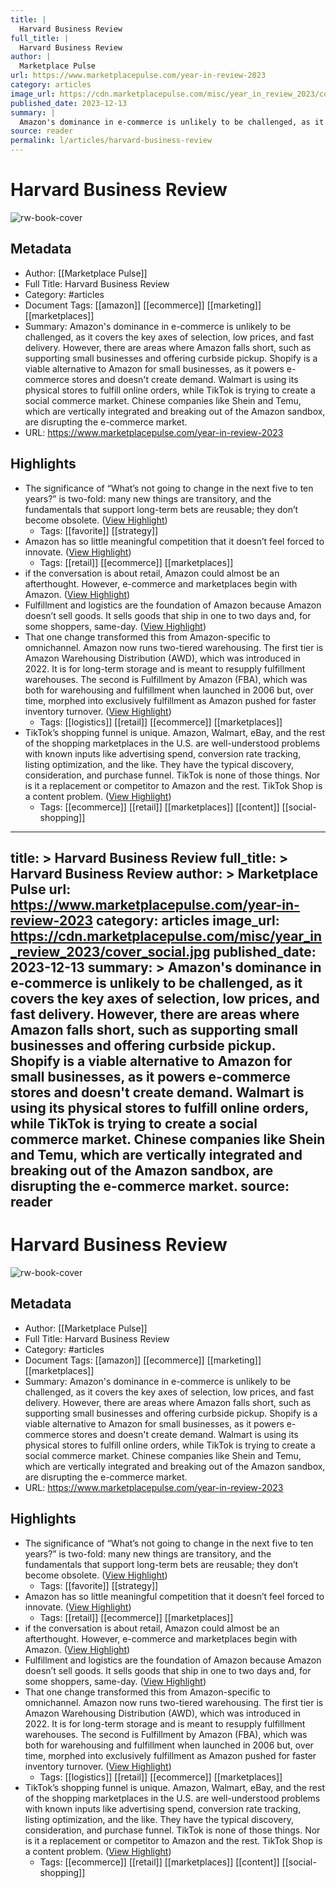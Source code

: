 ```yaml
---
title: |
  Harvard Business Review
full_title: |
  Harvard Business Review
author: |
  Marketplace Pulse
url: https://www.marketplacepulse.com/year-in-review-2023
category: articles
image_url: https://cdn.marketplacepulse.com/misc/year_in_review_2023/cover_social.jpg
published_date: 2023-12-13
summary: |
  Amazon's dominance in e-commerce is unlikely to be challenged, as it covers the key axes of selection, low prices, and fast delivery. However, there are areas where Amazon falls short, such as supporting small businesses and offering curbside pickup. Shopify is a viable alternative to Amazon for small businesses, as it powers e-commerce stores and doesn't create demand. Walmart is using its physical stores to fulfill online orders, while TikTok is trying to create a social commerce market. Chinese companies like Shein and Temu, which are vertically integrated and breaking out of the Amazon sandbox, are disrupting the e-commerce market.
source: reader
permalink: l/articles/harvard-business-review
---
```

# Harvard Business Review

![rw-book-cover](https://cdn.marketplacepulse.com/misc/year_in_review_2023/cover_social.jpg)

## Metadata
- Author: [[Marketplace Pulse]]
- Full Title: Harvard Business Review
- Category: #articles
- Document Tags: [[amazon]] [[ecommerce]] [[marketing]] [[marketplaces]] 
- Summary: Amazon's dominance in e-commerce is unlikely to be challenged, as it covers the key axes of selection, low prices, and fast delivery. However, there are areas where Amazon falls short, such as supporting small businesses and offering curbside pickup. Shopify is a viable alternative to Amazon for small businesses, as it powers e-commerce stores and doesn't create demand. Walmart is using its physical stores to fulfill online orders, while TikTok is trying to create a social commerce market. Chinese companies like Shein and Temu, which are vertically integrated and breaking out of the Amazon sandbox, are disrupting the e-commerce market.
- URL: https://www.marketplacepulse.com/year-in-review-2023

## Highlights
- The significance of “What’s not going to change in the next five to ten years?” is two-fold: many new things are transitory, and the fundamentals that support long-term bets are reusable; they don’t become obsolete. ([View Highlight](https://read.readwise.io/read/01hj3v5tjxr24s898htr08mfb7))
    - Tags: [[favorite]] [[strategy]] 
- Amazon has so little meaningful competition that it doesn’t feel forced to innovate. ([View Highlight](https://read.readwise.io/read/01hj3vb0qmk6ns9wygqmrjwe92))
    - Tags: [[retail]] [[ecommerce]] [[marketplaces]] 
- if the conversation is about retail, Amazon could almost be an afterthought. However, e-commerce and marketplaces begin with Amazon. ([View Highlight](https://read.readwise.io/read/01hj3vff0zpagna2cnbvrwmwm7))
- Fulfillment and logistics are the foundation of Amazon because Amazon doesn’t sell goods. It sells goods that ship in one to two days and, for some shoppers, same-day. ([View Highlight](https://read.readwise.io/read/01hj3vkcznbd4pqcnnz0jn1gtx))
- That one change transformed this from Amazon-specific to omnichannel. Amazon now runs two-tiered warehousing. The first tier is Amazon Warehousing Distribution (AWD), which was introduced in 2022. It is for long-term storage and is meant to resupply fulfillment warehouses. The second is Fulfillment by Amazon (FBA), which was both for warehousing and fulfillment when launched in 2006 but, over time, morphed into exclusively fulfillment as Amazon pushed for faster inventory turnover. ([View Highlight](https://read.readwise.io/read/01hj3vnbw2vadmbc0bem0dbnta))
    - Tags: [[logistics]] [[retail]] [[ecommerce]] [[marketplaces]] 
- TikTok’s shopping funnel is unique. Amazon, Walmart, eBay, and the rest of the shopping marketplaces in the U.S. are well-understood problems with known inputs like advertising spend, conversion rate tracking, listing optimization, and the like. They have the typical discovery, consideration, and purchase funnel. TikTok is none of those things. Nor is it a replacement or competitor to Amazon and the rest. TikTok Shop is a content problem. ([View Highlight](https://read.readwise.io/read/01hj3vw8fr310wtxs468dkj9my))
    - Tags: [[ecommerce]] [[retail]] [[marketplaces]] [[content]] [[social-shopping]] 


---
title: >
  Harvard Business Review
full_title: >
  Harvard Business Review
author: >
  Marketplace Pulse
url: https://www.marketplacepulse.com/year-in-review-2023
category: articles
image_url: https://cdn.marketplacepulse.com/misc/year_in_review_2023/cover_social.jpg
published_date: 2023-12-13
summary: >
  Amazon's dominance in e-commerce is unlikely to be challenged, as it covers the key axes of selection, low prices, and fast delivery. However, there are areas where Amazon falls short, such as supporting small businesses and offering curbside pickup. Shopify is a viable alternative to Amazon for small businesses, as it powers e-commerce stores and doesn't create demand. Walmart is using its physical stores to fulfill online orders, while TikTok is trying to create a social commerce market. Chinese companies like Shein and Temu, which are vertically integrated and breaking out of the Amazon sandbox, are disrupting the e-commerce market.
source: reader
---
# Harvard Business Review

![rw-book-cover](https://cdn.marketplacepulse.com/misc/year_in_review_2023/cover_social.jpg)

## Metadata
- Author: [[Marketplace Pulse]]
- Full Title: Harvard Business Review
- Category: #articles
- Document Tags: [[amazon]] [[ecommerce]] [[marketing]] [[marketplaces]] 
- Summary: Amazon's dominance in e-commerce is unlikely to be challenged, as it covers the key axes of selection, low prices, and fast delivery. However, there are areas where Amazon falls short, such as supporting small businesses and offering curbside pickup. Shopify is a viable alternative to Amazon for small businesses, as it powers e-commerce stores and doesn't create demand. Walmart is using its physical stores to fulfill online orders, while TikTok is trying to create a social commerce market. Chinese companies like Shein and Temu, which are vertically integrated and breaking out of the Amazon sandbox, are disrupting the e-commerce market.
- URL: https://www.marketplacepulse.com/year-in-review-2023

## Highlights
- The significance of “What’s not going to change in the next five to ten years?” is two-fold: many new things are transitory, and the fundamentals that support long-term bets are reusable; they don’t become obsolete. ([View Highlight](https://read.readwise.io/read/01hj3v5tjxr24s898htr08mfb7))
    - Tags: [[favorite]] [[strategy]] 
- Amazon has so little meaningful competition that it doesn’t feel forced to innovate. ([View Highlight](https://read.readwise.io/read/01hj3vb0qmk6ns9wygqmrjwe92))
    - Tags: [[retail]] [[ecommerce]] [[marketplaces]] 
- if the conversation is about retail, Amazon could almost be an afterthought. However, e-commerce and marketplaces begin with Amazon. ([View Highlight](https://read.readwise.io/read/01hj3vff0zpagna2cnbvrwmwm7))
- Fulfillment and logistics are the foundation of Amazon because Amazon doesn’t sell goods. It sells goods that ship in one to two days and, for some shoppers, same-day. ([View Highlight](https://read.readwise.io/read/01hj3vkcznbd4pqcnnz0jn1gtx))
- That one change transformed this from Amazon-specific to omnichannel. Amazon now runs two-tiered warehousing. The first tier is Amazon Warehousing Distribution (AWD), which was introduced in 2022. It is for long-term storage and is meant to resupply fulfillment warehouses. The second is Fulfillment by Amazon (FBA), which was both for warehousing and fulfillment when launched in 2006 but, over time, morphed into exclusively fulfillment as Amazon pushed for faster inventory turnover. ([View Highlight](https://read.readwise.io/read/01hj3vnbw2vadmbc0bem0dbnta))
    - Tags: [[logistics]] [[retail]] [[ecommerce]] [[marketplaces]] 
- TikTok’s shopping funnel is unique. Amazon, Walmart, eBay, and the rest of the shopping marketplaces in the U.S. are well-understood problems with known inputs like advertising spend, conversion rate tracking, listing optimization, and the like. They have the typical discovery, consideration, and purchase funnel. TikTok is none of those things. Nor is it a replacement or competitor to Amazon and the rest. TikTok Shop is a content problem. ([View Highlight](https://read.readwise.io/read/01hj3vw8fr310wtxs468dkj9my))
    - Tags: [[ecommerce]] [[retail]] [[marketplaces]] [[content]] [[social-shopping]] 



